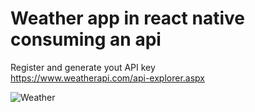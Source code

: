 # Weather app in react native consuming an api

Register and generate yout API key <br>
https://www.weatherapi.com/api-explorer.aspx

![Weather](https://github.com/CristopherDered/react-native-weather/assets/92552306/785f4aae-2d39-43dc-9d52-fc276379ec26)

